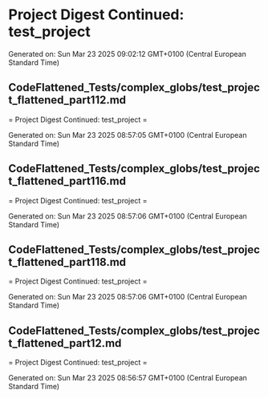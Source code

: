# Project Digest Continued: test_project
Generated on: Sun Mar 23 2025 09:02:12 GMT+0100 (Central European Standard Time)


## CodeFlattened_Tests/complex_globs/test_project_flattened_part112.md <a id="test_project_flattened_part112_md"></a>

= Project Digest Continued: test_project =

Generated on: Sun Mar 23 2025 08:57:05 GMT+0100 (Central European Standard Time)
## CodeFlattened_Tests/complex_globs/test_project_flattened_part116.md <a id="test_project_flattened_part116_md"></a>

= Project Digest Continued: test_project =

Generated on: Sun Mar 23 2025 08:57:06 GMT+0100 (Central European Standard Time)
## CodeFlattened_Tests/complex_globs/test_project_flattened_part118.md <a id="test_project_flattened_part118_md"></a>

= Project Digest Continued: test_project =

Generated on: Sun Mar 23 2025 08:57:06 GMT+0100 (Central European Standard Time)
## CodeFlattened_Tests/complex_globs/test_project_flattened_part12.md <a id="test_project_flattened_part12_md"></a>

= Project Digest Continued: test_project =

Generated on: Sun Mar 23 2025 08:56:57 GMT+0100 (Central European Standard Time)